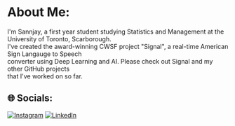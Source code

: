 # About Me:
I'm Sannjay, a first year student studying Statistics and Management at the University of Toronto, Scarborough. <br>I've created the award-winning CWSF project "Signal", a real-time American Sign Langauge to Speech<br>converter using Deep Learning and AI. Please check out Signal and my other GitHub projects <br> that I've worked on so far.


## 🌐 Socials:
[![Instagram](https://img.shields.io/badge/Instagram-%23E4405F.svg?logo=Instagram&logoColor=white)](https://instagram.com/snjyyk) [![LinkedIn](https://img.shields.io/badge/LinkedIn-%230077B5.svg?logo=linkedin&logoColor=white)](https://linkedin.com/in/sannjaykarthikeyan27/)

